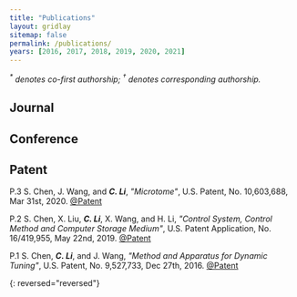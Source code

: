 ```yaml
---
title: "Publications"
layout: gridlay
sitemap: false
permalink: /publications/
years: [2016, 2017, 2018, 2019, 2020, 2021]
---
```


<style>
.jumbotron{
    padding:3%;
    padding-bottom:10px;
    padding-top:10px;
    margin-top:10px;
    margin-bottom:30px;
}
</style>

_<sup>\*</sup> denotes co-first authorship; <sup>&dagger;</sup> denotes corresponding authorship._

## Journal

## Conference

## Patent
P.3	S. Chen, J. Wang, and **_C. Li_**, *"Microtome"*, U.S. Patent, No. 10,603,688, Mar 31st, 2020.
[@Patent](https://patents.google.com/patent/US10603688B2/en)

P.2	S. Chen, X. Liu, **_C. Li_**, X. Wang, and H. Li, *"Control System, Control Method and Computer Storage Medium"*, U.S. Patent Application, No. 16/419,955, May 22nd, 2019.
[@Patent](https://patents.google.com/patent/US20200371481A1/en)

P.1	S. Chen, **_C. Li_**, and J. Wang, *"Method and Apparatus for Dynamic Tuning"*, U.S. Patent, No. 9,527,733, Dec 27th, 2016.
[@Patent](https://patents.google.com/patent/US9527733B2/en)

{: reversed="reversed"}
